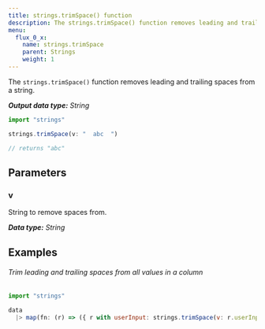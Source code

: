 ```yaml
---
title: strings.trimSpace() function
description: The strings.trimSpace() function removes leading and trailing spaces from a string.
menu:
  flux_0_x:
    name: strings.trimSpace
    parent: Strings
    weight: 1
---
```


The `strings.trimSpace()` function removes leading and trailing spaces from a string.

_**Output data type:** String_

```js
import "strings"

strings.trimSpace(v: "  abc  ")

// returns "abc"
```

## Parameters

### v
String to remove spaces from.

_**Data type:** String_

## Examples

###### Trim leading and trailing spaces from all values in a column
```js
import "strings"

data
  |> map(fn: (r) => ({ r with userInput: strings.trimSpace(v: r.userInput) }))
```
